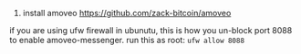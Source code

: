 1) install amoveo https://github.com/zack-bitcoin/amoveo

if you are using ufw firewall in ubunutu, this is how you un-block port 8088 to enable amoveo-messenger.
run this as root:
`ufw allow 8088`
